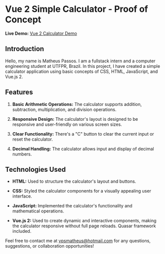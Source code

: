 # Vue 2 Simple Calculator - Proof of Concept

**Live Demo:** [Vue 2 Calculator Demo](https://vue2-calculator.vercel.app/#/)

## Introduction

Hello, my name is Matheus Passos. I am a fullstack intern and a computer engineering student at UTFPR, Brazil. In this project, I have created a simple calculator application using basic concepts of CSS, HTML, JavaScript, and Vue.js 2.

## Features

1. **Basic Arithmetic Operations:** The calculator supports addition, subtraction, multiplication, and division operations.

2. **Responsive Design:** The calculator's layout is designed to be responsive and user-friendly on various screen sizes.

3. **Clear Functionality:** There's a "C" button to clear the current input or reset the calculator.

4. **Decimal Handling:** The calculator allows input and display of decimal numbers.

## Technologies Used

- **HTML:** Used to structure the calculator's layout and buttons.
  
- **CSS:** Styled the calculator components for a visually appealing user interface.
  
- **JavaScript:** Implemented the calculator's functionality and mathematical operations.
  
- **Vue.js 2:** Used to create dynamic and interactive components, making the calculator responsive without full page reloads. Quasar framework included.


Feel free to contact me at vpsmatheus@hotmail.com for any questions, suggestions, or collaboration opportunities!

